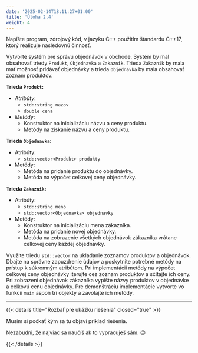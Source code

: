```yaml
---
date: '2025-02-14T18:11:27+01:00'
title: 'Úloha 2.4'
weight: 4
---
```


Napíšte program, zdrojový kód, v jazyku C++ použitím štandardu C++17, ktorý realizuje nasledovnú činnosť.

Vytvorte systém pre správu objednávok v obchode. Systém by mal obsahovať triedy `Produkt`, `Objednavka` a `Zakaznik`. 
Trieda `Zakaznik` by mala mať možnosť pridávať objednávky a trieda `Objednavka` by mala obsahovať zoznam produktov.

**Trieda `Produkt`:**

- _Atribúty_:
    - `std::string nazov`
    - `double cena`
- _Metódy_:
    - Konstruktor na inicializáciu názvu a ceny produktu.
    - Metódy na získanie názvu a ceny produktu.

**Trieda `Objednavka`:**

- Atribúty:
    - `std::vector<Produkt> produkty`
- Metódy:
    - Metóda na pridanie produktu do objednávky.
    - Metóda na výpočet celkovej ceny objednávky.

**Trieda `Zakaznik`:**

- Atribúty:
    - `std::string meno`
    - `std::vector<Objednavka> objednavky`
- Metódy:
    - Konstruktor na inicializáciu mena zákazníka.
    - Metóda na pridanie novej objednávky.
    - Metóda na zobrazenie všetkých objednávok zákazníka vrátane celkovej ceny každej objednávky.

Využite triedu `std::vector` na ukladanie zoznamov produktov a objednávok. Dbajte na správne zapuzdrenie údajov a
poskytnite potrebné metódy na prístup k súkromným atribútom. Pri implementácii metódy na výpočet celkovej ceny
objednávky iterujte cez zoznam produktov a sčítajte ich ceny. Pri zobrazení objednávok zákazníka vypíšte názvy produktov
v objednávke a celkovú cenu objednávky. Pre demonštráciu implementácie vytvorte vo funkcii `main` aspoň tri objekty a
zavolajte ich metódy.

---

{{< details title="Rozbaľ pre ukážku riešenia" closed="true" >}}

Musím si počkať kým sa tu objaví príklad riešenia.

Nezabudni, že najviac sa naučíš ak to vypracuješ sám. 😉

{{< /details >}}
